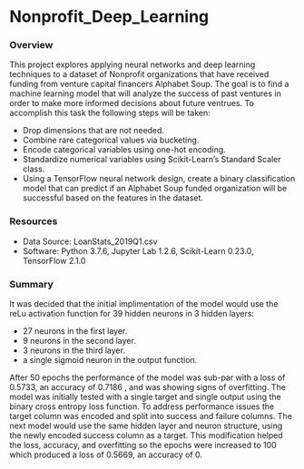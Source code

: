 # Nonprofit_Deep_Learning

### Overview

This project explores applying neural networks and deep learning techniques to a dataset of Nonprofit organizations that have received funding from venture capital financers Alphabet Soup. The goal is to find a machine learning model that will analyze the success of past ventures in order to make more informed decisions about future ventrues. To accomplish this task the following steps will be taken:

  - Drop dimensions that are not needed.
  - Combine rare categorical values via bucketing.
  - Encode categorical variables using one-hot encoding.
  - Standardize numerical variables using Scikit-Learn’s Standard Scaler class.
  - Using a TensorFlow neural network design, create a binary classification model that can predict if an Alphabet Soup funded organization will be successful based on the features in the dataset.
  
### Resources

- Data Source: LoanStats_2019Q1.csv
- Software: Python 3.7.6, Jupyter Lab 1.2.6, Scikit-Learn 0.23.0, TensorFlow 2.1.0

### Summary

It was decided that the initial implimentation of the model would use the reLu activation function for 39 hidden neurons in 3 hidden layers:
- 27 neurons in the first layer.
- 9 neurons in the second layer. 
- 3 neurons in the third layer. 
- a single sigmoid neuron in the output function.

After 50 epochs the performance of the model was sub-par with a loss of 0.5733, an accuracy of 0.7186 , and was showing signs of overfitting. The model was initially tested with a single target and single output using the binary cross entropy loss function. To address performance issues the target column was encoded and split into success and failure columns. The next model would use the same hidden layer and neuron structure, using the newly encoded success column as a target. This modification helped the loss, accuracy, and overfitting so the epochs were increased to 100 which produced a loss of 0.5669, an accuracy of 0.


